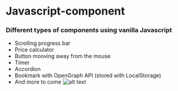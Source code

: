 # Javascript-component
### Different types of components using vanilla Javascript
* Scrolling progress bar
* Price calculator
* Button mooving away from the mouse
* Timer
* Accordion
* Bookmark with OpenGraph API (stored with LocalStorage)
* And more to come
![alt text](https://i.ibb.co/QNKGCXN/Capture-d-e-cran-2021-07-02-a-14-42-10.png)
